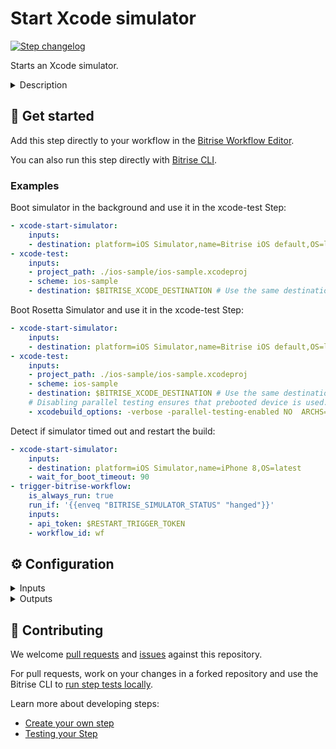 # Start Xcode simulator

[![Step changelog](https://shields.io/github/v/release/bitrise-steplib/bitrise-step-xcode-start-simulator?include_prereleases&label=changelog&color=blueviolet)](https://github.com/bitrise-steplib/bitrise-step-xcode-start-simulator/releases)

Starts an Xcode simulator.

<details>
<summary>Description</summary>

Starts an Xcode simulator.

It uses the `xcrun simctl` command to launch a simulator, and optionally wait for it to finish booting.
The simulator will be running in the background after the Step exits, and can be used by later Steps in the workflow.

It allows two use cases:
* Boot simulator in the background and use it in the xcode-test Step:
  ```yaml
  - xcode-start-simulator:
      inputs:
      - destination: platform=iOS Simulator,name=iPhone 8,OS=latest
  - xcode-test:
      inputs:
      - project_path: ./ios-sample/ios-sample.xcodeproj
      - scheme: ios-sample
      # Simulator
      - destination: $BITRISE_XCODE_DESTINATION # Use the same destination as the xcode-start-simulator Step
  ```

* Detect if simulator timed out and restart the build:
  ```yaml
  - xcode-start-simulator:
      inputs:
      - destination: platform=iOS Simulator,name=iPhone 8,OS=latest
      - wait_for_boot_timeout: 90
  - trigger-bitrise-workflow:
      is_always_run: true
      run_if: '{{enveq "BITRISE_SIMULATOR_STATUS" "hanged"}}'
      inputs:
      - api_token: $INSERT_RESTART_TRIGGER_TOKEN
      - workflow_id: insert_workflow
  ```
</details>

## 🧩 Get started

Add this step directly to your workflow in the [Bitrise Workflow Editor](https://devcenter.bitrise.io/steps-and-workflows/steps-and-workflows-index/).

You can also run this step directly with [Bitrise CLI](https://github.com/bitrise-io/bitrise).

### Examples

Boot simulator in the background and use it in the xcode-test Step:
```yaml
- xcode-start-simulator:
    inputs:
    - destination: platform=iOS Simulator,name=Bitrise iOS default,OS=latest
- xcode-test:
    inputs:
    - project_path: ./ios-sample/ios-sample.xcodeproj
    - scheme: ios-sample
    - destination: $BITRISE_XCODE_DESTINATION # Use the same destination as the xcode-start-simulator Step
```

Boot Rosetta Simulator and use it in the xcode-test Step:
```yaml
- xcode-start-simulator:
    inputs:
    - destination: platform=iOS Simulator,name=Bitrise iOS default,OS=latest,arch=x86_64
- xcode-test:
    inputs:
    - project_path: ./ios-sample/ios-sample.xcodeproj
    - scheme: ios-sample
    - destination: $BITRISE_XCODE_DESTINATION # Use the same destination as the xcode-start-simulator Step
    # Disabling parallel testing ensures that prebooted device is used. ARCHS=x86_64 is optional, to enable project compilation
    - xcodebuild_options: -verbose -parallel-testing-enabled NO  ARCHS=x86_64
```

Detect if simulator timed out and restart the build:
```yaml
- xcode-start-simulator:
    inputs:
    - destination: platform=iOS Simulator,name=iPhone 8,OS=latest
    - wait_for_boot_timeout: 90
- trigger-bitrise-workflow:
    is_always_run: true
    run_if: '{{enveq "BITRISE_SIMULATOR_STATUS" "hanged"}}'
    inputs:
    - api_token: $RESTART_TRIGGER_TOKEN
    - workflow_id: wf
```

## ⚙️ Configuration

<details>
<summary>Inputs</summary>

| Key | Description | Flags | Default |
| --- | --- | --- | --- |
| `destination` | Destination specifier describes the simulator device to be started.  The input value uses the same format as xcodebuild's `-destination` option. | required | `platform=iOS Simulator,name=iPhone 8 Plus,OS=latest` |
| `wait_for_boot_timeout` | When larger than 0, will wait for the simulator boot to complete.  Setting this value to an int larger than 0 makes it possible to detect hangs or timeouts when booting simulator by waiting for the simulator to boot before this step completes. If a timeout occurs, the `BITRISE_SIMULATOR_STATUS` output will be set to `hanged`. The recommended value is 90.  Using `0` (the default) enables the Simulator boot to occur in parallel to other Steps. | required | `0` |
| `verbose_log` | If this input is set, the Step will print additional logs for debugging. | required | `no` |
| `reset` | If enabled, will shutdown and erase a simulator's contents and settings.  This option is not needed when starting from a clean state on a CI build. It may be used when running testing multiple apps on the same simulator or for making sure that the simulator is indeed in a clean state when an app fails to install due to an unexpected issue.  When enabled erasing contents takes about a second. | required | `no` |
</details>

<details>
<summary>Outputs</summary>

| Environment Variable | Description |
| --- | --- |
| `BITRISE_SIMULATOR_STATUS` | The status of the simulator, will be set to `booted`, `failed` or `hanged`.  It can be used to trigger a new build conditionally:  ``` is_always_run: true run_if: '{{enveq "BITRISE_SIMULATOR_STATUS" "hanged"}}' ```  |
| `BITRISE_XCODE_DESTINATION` | Device destination specifier  The destination specifer provided in the `destination` Input. It can be used as Input of other Steps, to avoid duplication. |
</details>

## 🙋 Contributing

We welcome [pull requests](https://github.com/bitrise-steplib/bitrise-step-xcode-start-simulator/pulls) and [issues](https://github.com/bitrise-steplib/bitrise-step-xcode-start-simulator/issues) against this repository.

For pull requests, work on your changes in a forked repository and use the Bitrise CLI to [run step tests locally](https://devcenter.bitrise.io/bitrise-cli/run-your-first-build/).

Learn more about developing steps:

- [Create your own step](https://devcenter.bitrise.io/contributors/create-your-own-step/)
- [Testing your Step](https://devcenter.bitrise.io/contributors/testing-and-versioning-your-steps/)

